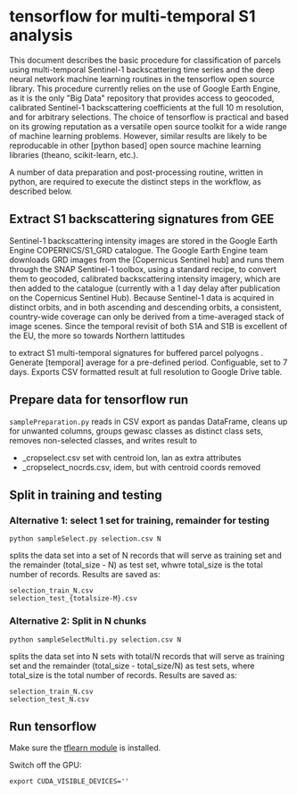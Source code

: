 # tensorflow for multi-temporal S1 analysis

This document describes the basic procedure for classification of parcels using multi-temporal Sentinel-1 backscattering time series and the deep neural network machine learning routines in the tensorflow open source library. This procedure currently relies on the use of Google Earth Engine, as it is the only "Big Data" repository that provides access to geocoded, calibrated Sentinel-1 backscattering coefficients at the full 10 m resolution, and for arbitrary selections. The choice of tensorflow is practical and based on its growing reputation as a versatile open source toolkit for a wide range of machine learning problems. However, similar results are likely to be reproducable in other [python based] open source machine learning libraries (theano, scikit-learn, etc.).

A number of data preparation and post-processing routine, written in python, are required to execute the distinct steps in the workflow, as described below.

## Extract S1 backscattering signatures from GEE

Sentinel-1 backscattering intensity images are stored in the Google Earth Engine COPERNICS/S1_GRD catalogue. The Google Earth Engine team downloads GRD images from the [Copernicus Sentinel hub] and runs them through the SNAP Sentinel-1 toolbox, using a standard recipe, to convert them to geocoded, calibrated backscattering intensity imagery, which are then added to the catalogue (currently with a 1 day delay after publication on the Copernicus Sentinel Hub). Because Sentinel-1 data is acquired in distinct orbits, and in both ascending and descending orbits, a consistent, country-wide coverage can only be derived from a time-averaged stack of image scenes. Since the temporal revisit of both S1A and S1B is excellent of the EU, the more so towards Northern lattitudes

to extract S1 multi-temporal signatures for buffered parcel polyogns .
Generate [temporal] average for a pre-defined period. Configuable, set to 7 days.
Exports CSV formatted result at full resolution to Google Drive table.

## Prepare data for tensorflow run

```samplePreparation.py``` reads in CSV export as pandas DataFrame, cleans up for unwanted
columns, groups gewasc classes as distinct class sets, removes non-selected classes, 
and writes result to 

* _cropselect.csv set with centroid lon, lan as extra attributes
* _cropselect_nocrds.csv, idem, but with centroid coords removed

## Split in training and testing

### Alternative 1: select 1 set for training, remainder for testing
```
python sampleSelect.py selection.csv N
```

splits the data set into a set of N records that will serve as training set and the remainder (total_size - N) as test set,
whwre total_size is the total number of records. Results are saved as:

```
selection_train_N.csv
selection_test_{totalsize-M}.csv
```

### Alternative 2: Split in N chunks 

```
python sampleSelectMulti.py selection.csv N
```

splits the data set into N sets with total/N records that will serve as training set and the remainder (total_size - total_size/N) as test sets,
where total_size is the total number of records. Results are saved as:

```
selection_train_N.csv
selection_test_N.csv
```




## Run tensorflow

Make sure the [tflearn module](http://tflearn.org/ "tflearn") is installed.

Switch off the GPU:

```
export CUDA_VISIBLE_DEVICES=''
```

